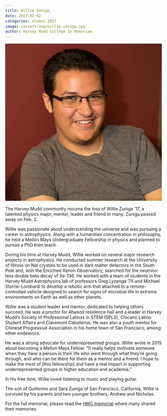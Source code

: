```yaml
---
title: Willie Zuniga
date: 2017-02-02
categories: alumni 2017
image: /assets/img/willie-zuniga.jpg
author: Harvey Mudd College In Memoriam
---
```

![Willie Zuniga](/assets/img/willie-zuniga.jpg)

The Harvey Mudd community mourns the loss of Willie Zuniga ’17, a talented physics major, mentor, leader and friend to many. Zuniga passed away on Feb. 2.

Willie was passionate about understanding the universe and was pursuing a career in astrophysics. Along with a humanities concentration in philosophy, he held a Mellon Mays Undergraduate Fellowship in physics and planned to pursue a PhD then teach.

During his time at Harvey Mudd, Willie worked on several major research projects in astrophysics. He conducted summer research at the University of Illinois on NaI crystals to be used in dark matter detectors in the South Pole and, with the Enriched Xenon Observatory, searched for the neutrino-less double beta decay of Xe-136. He worked with a team of students in the Harvey Mudd Astrophysics lab of professors Greg Lyzenga ’75 and Michael Storrie-Lombardi to develop a robotic arm that attached to a remote-controlled vehicle designed to search for signs of microbial life in extreme environments on Earth as well as other planets.

Willie was a student leader and mentor, dedicated to helping others succeed. He was a proctor for Atwood residence hall and a leader in Harvey Mudd’s Society of Professional Latinxs in STEM (SPLS), Chicano Latino Student Affairs and Claremont Caballeros. He was also a youth mentor for Chinese Progressive Association in his home town of San Francisco, among other endeavors.

He was a strong advocate for underrepresented groups. Willie wrote in 2015 about becoming a Mellon Mays Fellow: “It really helps motivate someone when they have a person in their life who went through what they’re going through, and who can be there for them as a mentor and a friend. I hope to make the most of [this fellowship] and have a real impact in supporting underrepresented groups in higher education and academia.”

In his free time, Willie loved listening to music and playing guitar.

The son of Guillermo and Sara Zuniga of San Francisco, California, Willie is survived by his parents and two younger brothers, Andrew and Nicholas.

For the full memorial, please read the [HMC memorial](https://www.hmc.edu/in-memoriam/tristan-witte/) where many shared their memories.
